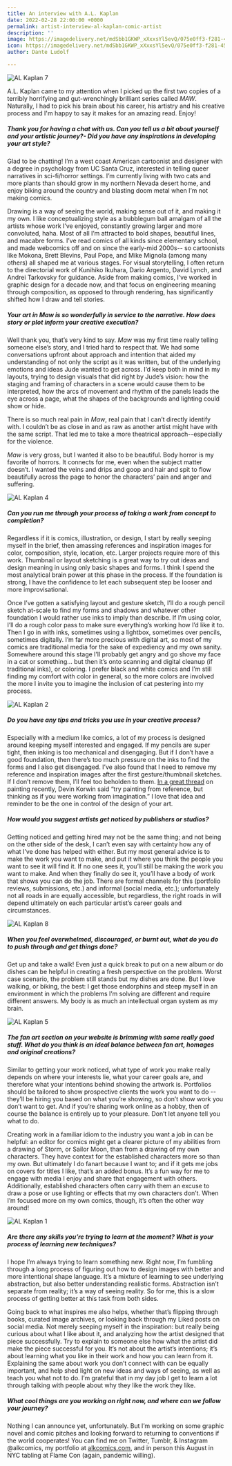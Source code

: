 ```yaml
---
title: An interview with A.L. Kaplan
date: 2022-02-28 22:00:00 +0000
permalink: artist-interview-al-kaplan-comic-artist
description: ''
image: https://imagedelivery.net/mdSbb1GKWP_xXxxsYl5evQ/075e0ff3-f281-45d0-0eaa-b5c81ef97200/icon
icon: https://imagedelivery.net/mdSbb1GKWP_xXxxsYl5evQ/075e0ff3-f281-45d0-0eaa-b5c81ef97200/icon
author: Dante Ludolf

---
```

![AL Kaplan 7](https://imagedelivery.net/mdSbb1GKWP_xXxxsYl5evQ/0c2f2cae-1ef1-447f-1c92-3fcc3d741000/optimised)

A.L. Kaplan came to my attention when I picked up the first two copies of a terribly horrifying and gut-wrenchingly brilliant series called _MAW_. Naturally, I had to pick his brain about his career, his artistry and his creative process and I'm happy to say it makes for an amazing read. Enjoy!

##### Thank you for having a chat with us. Can you tell us a bit about yourself and your artistic journey?- Did you have any inspirations in developing your art style?

Glad to be chatting! I’m a west coast American cartoonist and designer with a degree in psychology from UC Santa Cruz, interested in telling queer narratives in sci-fi/horror settings. I’m currently living with two cats and more plants than should grow in my northern Nevada desert home, and enjoy biking around the country and blasting doom metal when I’m not making comics.

Drawing is a way of seeing the world, making sense out of it, and making it my own. I like conceptualizing style as a bubblegum ball amalgam of all the artists whose work I’ve enjoyed, constantly growing larger and more convoluted, haha. Most of all I’m attracted to bold shapes, beautiful lines, and macabre forms. I’ve read comics of all kinds since elementary school, and made webcomics off and on since the early-mid 2000s-- so cartoonists like Mokona, Brett Blevins, Paul Pope, and Mike Mignola (among many others) all shaped me at various stages. For visual storytelling, I often return to the directorial work of Kunihiko Ikuhara, Dario Argento, David Lynch, and Andrei Tarkovsky for guidance. Aside from making comics, I’ve worked in graphic design for a decade now, and that focus on engineering meaning through composition, as opposed to through rendering, has significantly shifted how I draw and tell stories.

##### Your art in Maw is so wonderfully in service to the narrative. How does story or plot inform your creative execution?

Well thank you, that’s very kind to say. _Maw_ was my first time really telling someone else’s story, and I tried hard to respect that. We had some conversations upfront about approach and intention that aided my understanding of not only the script as it was written, but of the underlying emotions and ideas Jude wanted to get across. I’d keep both in mind in my layouts, trying to design visuals that did right by Jude’s vision: how the staging and framing of characters in a scene would cause them to be interpreted, how the arcs of movement and rhythm of the panels leads the eye across a page, what the shapes of the backgrounds and lighting could show or hide.

There is so much real pain in _Maw_, real pain that I can’t directly identify with. I couldn’t be as close in and as raw as another artist might have with the same script. That led me to take a more theatrical approach--especially for the violence.

_Maw_ is very gross, but I wanted it also to be beautiful. Body horror is my favorite of horrors. It connects for me, even when the subject matter doesn’t. I wanted the veins and drips and goop and hair and spit to flow beautifully across the page to honor the characters’ pain and anger and suffering.

![AL Kaplan 4](https://imagedelivery.net/mdSbb1GKWP_xXxxsYl5evQ/db8499be-8af5-454a-2415-588ac564b200/optimised)

##### Can you run me through your process of taking a work from concept to completion?

Regardless if it is comics, illustration, or design, I start by really seeping myself in the brief, then amassing references and inspiration images for color, composition, style, location, etc. Larger projects require more of this work. Thumbnail or layout sketching is a great way to try out ideas and design meaning in using only basic shapes and forms. I think I spend the most analytical brain power at this phase in the process. If the foundation is strong, I have the confidence to let each subsequent step be looser and more improvisational.

Once I’ve gotten a satisfying layout and gesture sketch, I’ll do a rough pencil sketch at-scale to find my forms and shadows and whatever other foundation I would rather use inks to imply than describe. If I’m using color, I’ll do a rough color pass to make sure everything’s working how I’d like it to. Then I go in with inks, sometimes using a lightbox, sometimes over pencils, sometimes digitally. I’m far more precious with digital art, so most of my comics are traditional media for the sake of expediency and my own sanity. Somewhere around this stage I’ll probably get angry and go shove my face in a cat or something… but then it’s onto scanning and digital cleanup (if traditional inks), or coloring. I prefer black and white comics and I’m still finding my comfort with color in general, so the more colors are involved the more I invite you to imagine the inclusion of cat pestering into my process.

![AL Kaplan 2](https://imagedelivery.net/mdSbb1GKWP_xXxxsYl5evQ/ae2d6967-98f9-4e52-d50a-21b30a6baa00/optimised)

##### Do you have any tips and tricks you use in your creative process?

Especially with a medium like comics, a lot of my process is designed around keeping myself interested and engaged. If my pencils are super tight, then inking is too mechanical and disengaging. But if I don’t have a good foundation, then there’s too much pressure on the inks to find the forms and I also get disengaged. I’ve also found that I need to remove my reference and inspiration images after the first gesture/thumbnail sketches. If I don’t remove them, I’ll feel too beholden to them. [In a great thread](https://twitter.com/devinkorwin/status/1490733742377287686?s=20&t=oS0b0HEC5tDFjaT4A3VSIQ) on painting recently, Devin Korwin said “try painting from reference, but thinking as if you were working from imagination.” I love that idea and reminder to be the one in control of the design of your art.

##### How would you suggest artists get noticed by publishers or studios?

Getting noticed and getting hired may not be the same thing; and not being on the other side of the desk, I can’t even say with certainty how any of what I’ve done has helped with either. But my most general advice is to make the work you want to make, and put it where you think the people you want to see it will find it. If no one sees it, you’ll still be making the work you want to make. And when they finally do see it, you’ll have a body of work that shows you can do the job. There are formal channels for this (portfolio reviews, submissions, etc.) and informal (social media, etc.); unfortunately not all roads in are equally accessible, but regardless, the right roads in will depend ultimately on each particular artist’s career goals and circumstances.

![AL Kaplan 8](https://imagedelivery.net/mdSbb1GKWP_xXxxsYl5evQ/a71bc9ad-4e10-4707-50d5-65f9d4fbb400/optimised)

##### When you feel overwhelmed, discouraged, or burnt out, what do you do to push through and get things done?

Get up and take a walk! Even just a quick break to put on a new album or do dishes can be helpful in creating a fresh perspective on the problem. Worst case scenario, the problem still stands but my dishes are done. But I love walking, or biking, the best: I get those endorphins and steep myself in an environment in which the problems I’m solving are different and require different answers. My body is as much an intellectual organ system as my brain.

![AL Kaplan 5](https://imagedelivery.net/mdSbb1GKWP_xXxxsYl5evQ/612b2556-66cf-44be-bb20-ab38ef7f0000/optimised)

##### The fan art section on your website is brimming with some really good stuff. What do you think is an ideal balance between fan art, homages and original creations?

Similar to getting your work noticed, what type of work you make really depends on where your interests lie, what your career goals are, and therefore what your intentions behind showing the artwork is. Portfolios should be tailored to show prospective clients the work you want to do -- they’ll be hiring you based on what you’re showing, so don’t show work you don’t want to get. And if you’re sharing work online as a hobby, then of course the balance is entirely up to your pleasure. Don’t let anyone tell you what to do.

Creating work in a familiar idiom to the industry you want a job in can be helpful: an editor for comics might get a clearer picture of my abilities from a drawing of Storm, or Sailor Moon, than from a drawing of my own characters. They have context for the established characters more so than my own. But ultimately I do fanart because I want to; and if it gets me jobs on covers for titles I like, that’s an added bonus. It’s a fun way for me to engage with media I enjoy and share that engagement with others. Additionally, established characters often carry with them an excuse to draw a pose or use lighting or effects that my own characters don’t. When I’m focused more on my own comics, though, it’s often the other way around!

![AL Kaplan 1](https://imagedelivery.net/mdSbb1GKWP_xXxxsYl5evQ/eb7cee76-d849-49c1-5c2f-44e8e1448800/optimised)

##### Are there any skills you’re trying to learn at the moment? What is your process of learning new techniques?

I hope I’m always trying to learn something new. Right now, I’m fumbling through a long process of figuring out how to design images with better and more intentional shape language. It’s a mixture of learning to see underlying abstraction, but also better understanding realistic forms. Abstraction isn’t separate from reality; it’s a way of seeing reality. So for me, this is a slow process of getting better at this task from both sides.

Going back to what inspires me also helps, whether that’s flipping through books, curated image archives, or looking back through my Liked posts on social media. Not merely seeping myself in the inspiration: but really being curious about what I like about it, and analyzing how the artist designed that piece successfully. Try to explain to someone else how what the artist did make the piece successful for you. It’s not about the artist’s intentions; it’s about learning what you like in their work and how you can learn from it. Explaining the same about work you don’t connect with can be equally important, and help shed light on new ideas and ways of seeing, as well as teach you what not to do. I’m grateful that in my day job I get to learn a lot through talking with people about why they like the work they like.

##### What cool things are you working on right now, and where can we follow your journey?

Nothing I can announce yet, unfortunately. But I’m working on some graphic novel and comic pitches and looking forward to returning to conventions if the world cooperates! You can find me on Twitter, Tumblr, & Instagram @alkcomics, my portfolio at [alkcomics.com](http://alkcomics.com/), and in person this August in NYC tabling at Flame Con (again, pandemic willing).